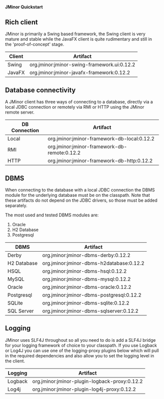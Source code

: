 #### JMinor Quickstart

## Rich client
JMinor is primarily a Swing based framework, the Swing client is very mature and stable while the JavaFX client is quite rudimentary and still in the 'proof-of-concept' stage.

|Client|Artifact|
|---|---
|Swing|org.jminor:jminor-swing-framework.ui:0.12.2|
|JavaFX|org.jminor:jminor-javafx-framework:0.12.2|

## Database connectivity
A JMinor client has three ways of connecting to a database, directly via a local JDBC connection or remotely via RMI or HTTP using the JMinor remote server.

|DB Connection|Artifact|
|---|---
|Local|org.jminor:jminor-framework-db-local:0.12.2|
|RMI|org.jminor:jminor-framework-db-remote:0.12.2|
|HTTP|org.jminor:jminor-framework-db-http:0.12.2|

## DBMS
When connecting to the database with a local JDBC connection the DBMS module for the underlying database must be on the classpath. Note that these artifacts do not depend on the JDBC drivers, so those must be added separately.

The most used and tested DBMS modules are:

1. Oracle
2. H2 Database
3. Postgresql

|DBMS|Artifact|
|---|---|
|Derby|org.jminor:jminor-dbms-derby:0.12.2|
|H2 Database|org.jminor:jminor-dbms-h2database:0.12.2|
|HSQL|org.jminor:jminor-dbms-hsql:0.12.2|
|MySQL|org.jminor:jminor-dbms-mysql:0.12.2|
|Oracle|org.jminor:jminor-dbms-oracle:0.12.2|
|Postgresql|org.jminor:jminor-dbms-postgresql:0.12.2|
|SQLite|org.jminor:jminor-dbms-sqlite:0.12.2|
|SQL Server|org.jminor:jminor-dbms-sqlserver:0.12.2|

## Logging
JMinor uses SLF4J throughout so all you need to do is add a SLF4J bridge for your logging framework of choice to your classpath. If you use Logback or Log4J you can use one of the logging-proxy plugins below which will pull in the required dependencies and also allow you to set the logging level in the client.

|Logging|Artifact|
|---|---
|Logback|org.jminor:jminor-plugin-logback-proxy:0.12.2|
|Log4j|org.jminor:jminor-plugin-log4j-proxy:0.12.2|
